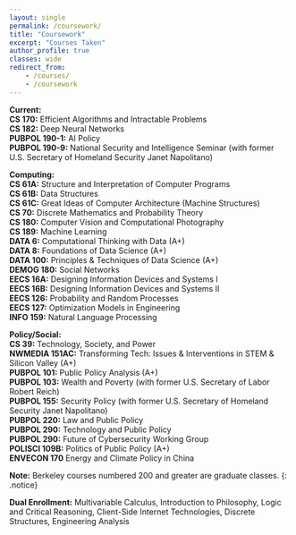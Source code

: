 ```yaml
---
layout: single
permalink: /coursework/
title: "Coursework"
excerpt: "Courses Taken"
author_profile: true
classes: wide
redirect_from:
    - /courses/
    - /coursework
---
```


**Current:**
<br>**CS 170:** Efficient Algorithms and Intractable Problems
<br>**CS 182:** Deep Neural Networks
<br>**PUBPOL 190-1:** AI Policy
<br>**PUBPOL 190-9:** National Security and Intelligence Seminar (with former U.S. Secretary of Homeland Security Janet Napolitano)

**Computing:**
<br>**CS 61A:** Structure and Interpretation of Computer Programs
<br>**CS 61B:** Data Structures 
<br>**CS 61C:** Great Ideas of Computer Architecture (Machine Structures)
<br>**CS 70:** Discrete Mathematics and Probability Theory 
<br>**CS 180:** Computer Vision and Computational Photography
<br>**CS 189:** Machine Learning
<br>**DATA 6:** Computational Thinking with Data (A+)
<br>**DATA 8:** Foundations of Data Science (A+)
<br>**DATA 100:** Principles & Techniques of Data Science (A+)
<br>**DEMOG 180:** Social Networks
<br>**EECS 16A:** Designing Information Devices and Systems I
<br>**EECS 16B:** Designing Information Devices and Systems II
<br>**EECS 126:** Probability and Random Processes 
<br>**EECS 127:** Optimization Models in Engineering 
<br>**INFO 159:** Natural Language Processing


**Policy/Social:**
<br>**CS 39:** Technology, Society, and Power
<br>**NWMEDIA 151AC:** Transforming Tech: Issues & Interventions in STEM & Silicon Valley (A+)
<br>**PUBPOL 101:** Public Policy Analysis (A+)
<br>**PUBPOL 103:** Wealth and Poverty (with former U.S. Secretary of Labor Robert Reich)
<br>**PUBPOL 155:** Security Policy (with former U.S. Secretary of Homeland Security Janet Napolitano)
<br>**PUBPOL 220:** Law and Public Policy
<br>**PUBPOL 290:** Technology and Public Policy
<br>**PUBPOL 290:** Future of Cybersecurity Working Group
<br>**POLISCI 109B:** Politics of Public Policy (A+)
<br>**ENVECON 170** Energy and Climate Policy in China

**Note:** Berkeley courses numbered 200 and greater are graduate classes.
{: .notice} 

**Dual Enrollment:** Multivariable Calculus, Introduction to Philosophy, Logic and Critical Reasoning, Client-Side Internet Technologies, Discrete Structures, Engineering Analysis